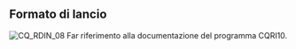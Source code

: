 ## Formato di lancio

![CQ_RDIN_08](https://doc.smeup.com/immagini/MBDOC_OGG-P_CQUS40/CQ_RDIN_08.png)
Far riferimento alla documentazione del programma CQRI10.
